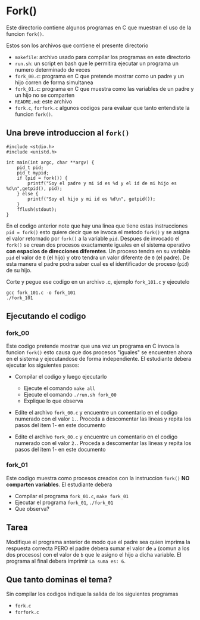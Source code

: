 
# Fork()

Este directorio contiene algunos programas en C que muestran el uso de la
funcion `fork()`.

Estos son los archivos que contiene el presente directorio

- `makefile`: archivo usado para compilar los programas en este directorio
- `run.sh`: un script en bash que le permitira ejecutar un programa un numero 
determinado de veces
- `fork_00.c`: programa en C que pretende mostrar como un padre y un hijo corren 
de forma simultanea
- `fork_01.c`: programa en C que muestra como las variables de un padre y un hijo
no se comparten 
- `README.md`: este archivo
- `fork.c`, `forfork.c` algunos codigos para evaluar que tanto entendiste la funcion `fork()`.

## Una breve introduccion al `fork()`

	#include <stdio.h>
	#include <unistd.h>

	int main(int argc, char **argv) {
		pid_t pid;
		pid_t mypid;
		if (pid = fork()) {
			printf("Soy el padre y mi id es %d y el id de mi hijo es %d\n",getpid(), pid);
		} else {
			printf("Soy el hijo y mi id es %d\n", getpid());
		}
		fflush(stdout);
	}

En el codigo anterior note que hay una linea que tiene estas instrucciones `pid = fork()` esto quiere decir que se invoca el metodo `fork()` y se asigna el valor retornado por `fork()` a la variable `pid`. 
Despues de invocado el `fork()` se crean dos procesos exactamente iguales en el sistema operativo **con espacios de direcciones diferentes**. Un proceso tendra en su variable `pid` el valor de `0` (el hijo) y otro tendra un valor diferente de `0` (el padre). 
De esta manera el padre podra saber cual es el identificador de proceso (`pid`) de su hijo.

Corte y pegue ese codigo en un archivo .c, ejemplo `fork_101.c` y ejecutelo

	gcc fork_101.c -o fork_101
	./fork_101


## Ejecutando el codigo

### fork\_00

Este codigo pretende mostrar que una vez un programa en C invoca la funcion `fork()` esto causa que dos procesos "iguales" se encuentren ahora en el sistema y ejecutandose de forma independiente.
El estudiante debera ejecutar los siguientes pasos:
- Compilar el codigo y luego ejecutarlo
	- Ejecute el comando `make all`
	- Ejecute el comando `./run.sh fork_00`
	- Explique lo que observa

- Edite el archivo `fork_00.c` y encuentre un comentario en el  codigo numerado
con el valor `1.`. Proceda a descomentar las lineas y repita los pasos del item
1- en este documento

- Edite el archivo `fork_00.c` y encuentre un comentario en el codigo numerado
con el valor `2.`. Proceda a descomentar las lineas y repita los pasos del item
1- en este documento

### fork\_01

Este codigo muestra como procesos creados con la instruccion `fork()` **NO 
comparten variables**. El estudiante debera 
- Compilar el programa `fork_01.c`, `make fork_01`
- Ejecutar el programa `fork_01`, `./fork_01`
- Que observa?

## Tarea

Modifique el programa anterior de modo que el padre sea quien imprima la respuesta 
correcta PERO el padre debera sumar el valor de `a` (comun a los dos procesos) 
con el valor de `b` que le asigno el hijo a dicha variable. El programa al final
debera imprimir `La suma es: 6`.

## Que tanto dominas el tema?

Sin compilar los codigos indique la salida de los siguientes programas
- `fork.c`
- `forfork.c`
